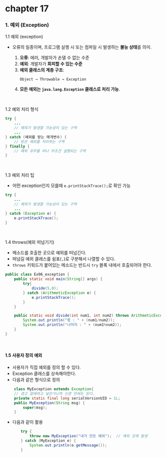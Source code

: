 # chapter 17

### 1. 예외 (Exception)

1.1 예외 (exception)  
- 오류의 일종이며, 프로그램 실행 시 또는 컴파일 시 발생하는 **불능 상태**를 의미.  

  1) **오류**: 에러, 개발자가 손댈 수 없는 수준  
  2) **예외**: 개발자가 **회피할 수 있는 수준**  
  3) **예외 클래스의 계층 구조**:
     ```
     Object → Throwable → Exception
     ```
  4) **모든 예외는 `java.lang.Exception` 클래스로 처리 가능**.

<br>

1.2 예외 처리 형식  
```java
try {
    ...
    // 예외가 발생할 가능성이 있는 구역
    ...
} catch (예외를 받는 매개변수) {
    // 받은 예외를 처리하는 구역
} finally {
    // 예외 유무를 떠나 무조건 실행되는 구역
}
```
<br>

1.3 예외 처리 팁  
- 어떤 exception인지 모를때 `e.printStackTrace();`로 확인 가능  
```java
try {
    ...
    // 예외가 발생할 가능성이 있는 구역
    ...
} catch (Exception e) {
    e.printStackTrace();
} 
```

<br>

1.4 throws(예외 떠넘기기)  
- 메소드를 호출한 곳으로 예외를 떠넘긴다.  
- 떠넘길 예외 클래스를 쉼표(`,`)로 구분해서 나열할 수 있다.  
- `throws` 키워드가 붙어있는 메소드는 반드시 `try` 블록 내에서 호출되어야 한다.  

```java
public class Ex06_exception {
    public static void main(String[] args) {
        try{
            divide(5,0);
        } catch (ArithmeticException e) {
            e.printStackTrace();
        }
    }

    public static void divide(int num1, int num2) throws ArithmeticException {            // exception을 호출한곳으로 떠넘기겠다.
        System.out.println("몫 : " + (num1/num2));
        System.out.println("나머지 : " + (num1%num2));
    }
}
```
<br>

#### 1.5 사용자 정의 예외
- 사용자가 직접 예외를 정의 할 수 있다.
- Exception 클래스를 상속해야한다.
- 다음과 같은 형식으로 정의
``` java
    class MyException extends Exception{
	// 경고 없애려고 넣은거니까 신경 안써도 된다.
	private static final long serialVersionUID = 1L;
	public MyException(String msg) {
		super(msg);
	}
 ```
- 다음과 같이 활용
 ``` java
		try {
			throw new MyException("내가 만든 예외");	// 예외 강제 발생
		} catch (MyException e) {
			System.out.println(e.getMessage());
		}
```

